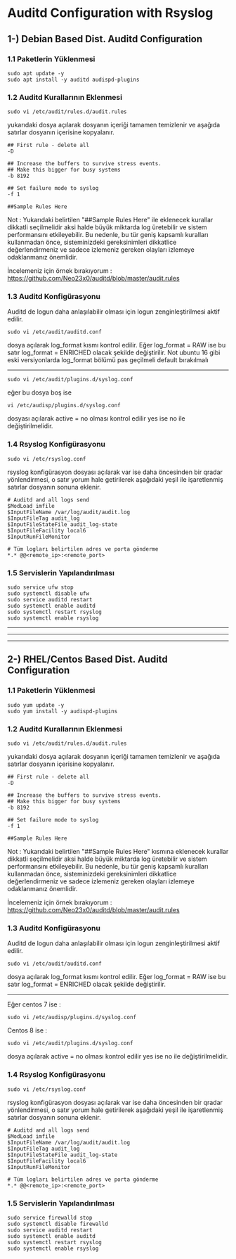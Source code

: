 # Auditd Configuration with Rsyslog

## 1-) Debian Based Dist. Auditd Configuration

### 1.1 Paketlerin Yüklenmesi

    sudo apt update -y
    sudo apt install -y auditd audispd-plugins


### 1.2 Auditd Kurallarının Eklenmesi

    sudo vi /etc/audit/rules.d/audit.rules

yukarıdaki dosya açılarak dosyanın içeriği tamamen temizlenir ve aşağıda satırlar dosyanın içerisine kopyalanır.

    ## First rule - delete all
    -D

    ## Increase the buffers to survive stress events.
    ## Make this bigger for busy systems
    -b 8192

    ## Set failure mode to syslog
    -f 1

    ##Sample Rules Here


Not : Yukarıdaki belirtilen "##Sample Rules Here" ile eklenecek kurallar dikkatli seçilmelidir aksi halde büyük miktarda log üretebilir ve sistem performansını etkileyebilir. Bu nedenle, bu tür geniş kapsamlı kuralları kullanmadan önce, sisteminizdeki gereksinimleri dikkatlice değerlendirmeniz ve sadece izlemeniz gereken olayları izlemeye odaklanmanız önemlidir.

İncelemeniz için örnek bırakıyorum : https://github.com/Neo23x0/auditd/blob/master/audit.rules

### 1.3 Auditd Konfigürasyonu
Auditd de logun daha anlaşılabilir olması için logun zenginleştirilmesi aktif edilir.

    sudo vi /etc/audit/auditd.conf

dosya açılarak log_format kısmı kontrol edilir. 
Eğer log_format = RAW ise bu satır log_format = ENRICHED olacak şekilde değiştirilir. Not ubuntu 16 gibi eski versiyonlarda log_format bölümü pas geçilmeli default bırakılmalı

-----------------------------------------------------------------------------------

    sudo vi /etc/audit/plugins.d/syslog.conf 

eğer bu dosya boş ise 
    
    vi /etc/audisp/plugins.d/syslog.conf 
    
dosyası açılarak active = no olması kontrol edilir yes ise no ile değiştirilmelidir.

### 1.4 Rsyslog Konfigürasyonu

    sudo vi /etc/rsyslog.conf

rsyslog konfigürasyon dosyası açılarak var ise daha öncesinden bir qradar yönlendirmesi, o satır yorum hale getirilerek aşağıdaki yeşil ile işaretlenmiş satırlar dosyanın sonuna eklenir.

    # Auditd and all logs send
    $ModLoad imfile
    $InputFileName /var/log/audit/audit.log
    $InputFileTag audit_log
    $InputFileStateFile audit_log-state
    $InputFileFacility local6
    $InputRunFileMonitor

    # Tüm logları belirtilen adres ve porta gönderme
    *.* @@<remote_ip>:<remote_port>


### 1.5 Servislerin Yapılandırılması

    sudo service ufw stop
    sudo systemctl disable ufw
    sudo service auditd restart
    sudo systemctl enable auditd
    sudo systemctl restart rsyslog
    sudo systemctl enable rsyslog

----------------------------------------------------------------------------------------------------------------------------------------------------------------------
----------------------------------------------------------------------------------------------------------------------------------------------------------------------
----------------------------------------------------------------------------------------------------------------------------------------------------------------------

## 2-) RHEL/Centos Based Dist. Auditd Configuration

### 1.1 Paketlerin Yüklenmesi

    sudo yum update -y
    sudo yum install -y audispd-plugins

### 1.2 Auditd Kurallarının Eklenmesi

    sudo vi /etc/audit/rules.d/audit.rules

yukarıdaki dosya açılarak dosyanın içeriği tamamen temizlenir ve aşağıda satırlar dosyanın içerisine kopyalanır.

    ## First rule - delete all
    -D

    ## Increase the buffers to survive stress events.
    ## Make this bigger for busy systems
    -b 8192

    ## Set failure mode to syslog
    -f 1

    ##Sample Rules Here

Not : Yukarıdaki belirtilen "##Sample Rules Here" kısmına eklenecek kurallar dikkatli seçilmelidir aksi halde büyük miktarda log üretebilir ve sistem performansını etkileyebilir. Bu nedenle, bu tür geniş kapsamlı kuralları kullanmadan önce, sisteminizdeki gereksinimleri dikkatlice değerlendirmeniz ve sadece izlemeniz gereken olayları izlemeye odaklanmanız önemlidir.

İncelemeniz için örnek bırakıyorum : https://github.com/Neo23x0/auditd/blob/master/audit.rules

### 1.3 Auditd Konfigürasyonu

Auditd de logun daha anlaşılabilir olması için logun zenginleştirilmesi aktif edilir.

    sudo vi /etc/audit/auditd.conf

dosya açılarak log_format kısmı kontrol edilir. 
Eğer log_format = RAW ise bu satır log_format = ENRICHED olacak şekilde değiştirilir.

-----------------------------------------------------------------------------------
Eğer centos 7 ise :

    sudo vi /etc/audisp/plugins.d/syslog.conf

Centos 8 ise :

    sudo vi /etc/audit/plugins.d/syslog.conf

dosya açılarak active = no olması kontrol edilir yes ise no ile değiştirilmelidir.

### 1.4 Rsyslog Konfigürasyonu

    sudo vi /etc/rsyslog.conf

rsyslog konfigürasyon dosyası açılarak var ise daha öncesinden bir qradar yönlendirmesi, o satır yorum hale getirilerek aşağıdaki yeşil ile işaretlenmiş satırlar dosyanın sonuna eklenir.

    # Auditd and all logs send
    $ModLoad imfile
    $InputFileName /var/log/audit/audit.log
    $InputFileTag audit_log
    $InputFileStateFile audit_log-state
    $InputFileFacility local6
    $InputRunFileMonitor

    # Tüm logları belirtilen adres ve porta gönderme
    *.* @@<remote_ip>:<remote_port>


### 1.5 Servislerin Yapılandırılması

    sudo service firewalld stop
    sudo systemctl disable firewalld
    sudo service auditd restart
    sudo systemctl enable auditd
    sudo systemctl restart rsyslog
    sudo systemctl enable rsyslog
